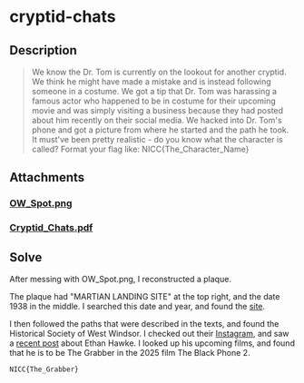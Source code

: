 # cryptid-chats
## Description
> We know the Dr. Tom is currently on the lookout for another cryptid. We think he might have made a mistake and is instead following someone in a costume. We got a tip that Dr. Tom was harassing a famous actor who happened to be in costume for their upcoming movie and was simply visiting a business because they had posted about him recently on their social media. We hacked into Dr. Tom's phone and got a picture from where he started and the path he took. It must've been pretty realistic - do you know what the character is called?
> Format your flag like: NICC{The_Character_Name}

## Attachments
### [OW_Spot.png](./OW_Spot.png)
### [Cryptid_Chats.pdf](./Cryptid_Chats.pdf)

## Solve
After messing with OW_Spot.png, I reconstructed a plaque.

The plaque had "MARTIAN LANDING SITE" at the top right, and the date 1938 in the middle. I searched this date and year, and found the [site](https://www.google.com/maps/place/Martian+Landing+Site+Marker/@40.3127608,-74.6056239,79m/data=!3m1!1e3!4m14!1m7!3m6!1s0x89c3e17893d0dfdb:0xb53a6cf1c43a62a9!2sMartian+Landing+Site+Marker!8m2!3d40.3127991!4d-74.6055554!16s%2Fg%2F11gzqr4d2g!3m5!1s0x89c3e17893d0dfdb:0xb53a6cf1c43a62a9!8m2!3d40.3127991!4d-74.6055554!16s%2Fg%2F11gzqr4d2g?entry=ttu&g_ep=EgoyMDI0MTAyMy4wIKXMDSoASAFQAw%3D%3D).

I then followed the paths that were described in the texts, and found the Historical Society of West Windsor. I checked out their [Instagram](https://www.instagram.com/schenckfarmstead/), and saw a [recent post](https://www.instagram.com/schenckfarmstead/p/DBEA1AxK_kg/) about Ethan Hawke. I looked up his upcoming films, and found that he is to be The Grabber in the 2025 film The Black Phone 2.

`NICC{The_Grabber}`

